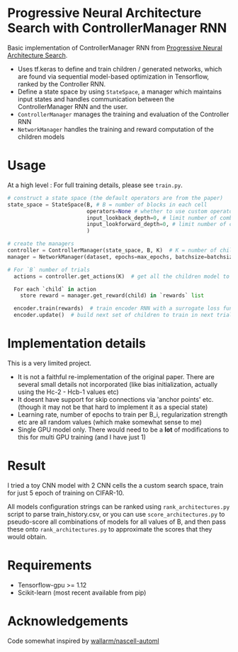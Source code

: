 # Progressive Neural Architecture Search with ControllerManager RNN

Basic implementation of ControllerManager RNN from [Progressive Neural Architecture Search](https://arxiv.org/abs/1712.00559).

- Uses tf.keras to define and train children / generated networks, which are found via sequential model-based optimization in Tensorflow, ranked by the Controller RNN.
- Define a state space by using `StateSpace`, a manager which maintains input states and handles communication between the ControllerManager RNN and the user.
- `ControllerManager` manages the training and evaluation of the Controller RNN
- `NetworkManager` handles the training and reward computation of the children models

# Usage
At a high level : For full training details, please see `train.py`.
```python
# construct a state space (the default operators are from the paper)
state_space = StateSpace(B, # B = number of blocks in each cell
                         operators=None # whether to use custom operators or the default ones from the paper
                         input_lookback_depth=0, # limit number of combined inputs from previous cell
                         input_lookforward_depth=0, # limit number of combined inputs in same cell
                         )

# create the managers
controller = ControllerManager(state_space, B, K)  # K = number of children networks to train after initial step
manager = NetworkManager(dataset, epochs=max_epochs, batchsize=batchsize)

# For `B` number of trials
  actions = controller.get_actions(K)  # get all the children model to train in this trial

  For each `child` in action
    store reward = manager.get_reward(child) in `rewards` list

  encoder.train(rewards)  # train encoder RNN with a surrogate loss function
  encoder.update()  # build next set of children to train in next trial, and sort them
```

# Implementation details
This is a very limited project.
- It is not a faithful re-implementation of the original paper. There are several small details not incorporated (like bias initialization, actually using the Hc-2 - Hcb-1 values etc)
- It doesnt have support for skip connections via 'anchor points' etc. (though it may not be that hard to implement it as a special state)
- Learning rate, number of epochs to train per B_i, regularization strength etc are all random values (which make somewhat sense to me)
- Single GPU model only. There would need to be a **lot** of modifications to this for multi GPU training (and I have just 1)

# Result
I tried a toy CNN model with 2 CNN cells the a custom search space, train for just 5 epoch of training on CIFAR-10.

All models configuration strings can be ranked using `rank_architectures.py` script to parse train_history.csv, or you can use
`score_architectures.py` to pseudo-score all combinations of models for all values of B, and then pass these onto `rank_architectures.py` to approximate the scores that they would obtain.


# Requirements
- Tensorflow-gpu >= 1.12
- Scikit-learn (most recent available from pip)

# Acknowledgements
Code somewhat inspired by [wallarm/nascell-automl](https://github.com/wallarm/nascell-automl)
